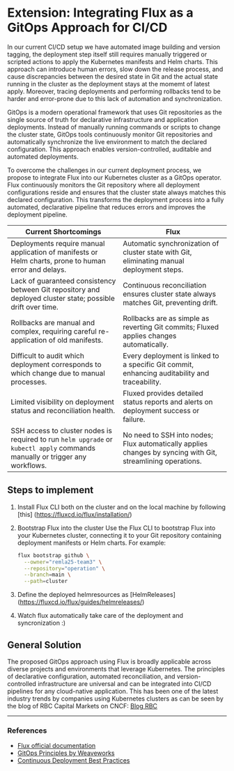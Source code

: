 # Extension: Integrating Flux as a GitOps Approach for CI/CD

In our current CI/CD setup we have automated image building and version tagging, the deployment step itself still requires manually triggered or scripted actions to apply the Kubernetes manifests and Helm charts. This approach can introduce human errors, slow down the release process, and cause discrepancies between the desired state in Git and the actual state running in the cluster as the deployment stays at the momemt of latest apply. Moreover, tracing deployments and performing rollbacks tend to be harder and error-prone due to this lack of automation and synchronization.

GitOps is a modern operational framework that uses Git repositories as the single source of truth for declarative infrastructure and application deployments. Instead of manually running commands or scripts to change the cluster state, GitOps tools continuously monitor Git repositories and automatically synchronize the live environment to match the declared configuration. This approach enables version-controlled, auditable and automated deployments.

To overcome the challenges in our current deployment process, we propose to integrate Flux into our Kubernetes cluster as a GitOps operator. Flux continuously monitors the Git repository where all deployment configurations reside and ensures that the cluster state always matches this declared configuration. This transforms the deployment process into a fully automated, declarative pipeline that reduces errors and improves the deployment pipeline.

| **Current Shortcomings**                                  | **Flux**                              |
|-----------------------------------------------------------|------------------------------------------------------------|
| Deployments require manual application of manifests or Helm charts, prone to human error and delays. | Automatic synchronization of cluster state with Git, eliminating manual deployment steps. |
| Lack of guaranteed consistency between Git repository and deployed cluster state; possible drift over time. | Continuous reconciliation ensures cluster state always matches Git, preventing drift. |
| Rollbacks are manual and complex, requiring careful re-application of old manifests. | Rollbacks are as simple as reverting Git commits; Fluxed applies changes automatically. |
| Difficult to audit which deployment corresponds to which change due to manual processes. | Every deployment is linked to a specific Git commit, enhancing auditability and traceability. |
| Limited visibility on deployment status and reconciliation health. | Fluxed provides detailed status reports and alerts on deployment success or failure. |
| SSH access to cluster nodes is required to run `helm upgrade` or `kubectl apply` commands manually or trigger any workflows. | No need to SSH into nodes; Flux automatically applies changes by syncing with Git, streamlining operations. |


## Steps to implement
1. Install Flux CLI both on the cluster and on the local machine by following [this] (https://fluxcd.io/flux/installation/)

2. Bootstrap Flux into the cluster
   Use the Flux CLI to bootstrap Flux into your Kubernetes cluster, connecting it to your Git repository containing deployment manifests or Helm charts. For example:  
   ```bash
   flux bootstrap github \
     --owner="remla25-team3" \
     --repository="operation" \
     --branch=main \
     --path=cluster
3. Define the deployed helmresources as [HelmReleases] (https://fluxcd.io/flux/guides/helmreleases/)
4. Watch flux automatically take care of the deployment and syncronization :) 
## General Solution
  The proposed GitOps approach using Flux is broadly applicable across diverse projects and environments that leverage Kubernetes. The principles of declarative configuration, automated reconciliation, and version-controlled infrastructure are universal and can be integrated into CI/CD pipelines for any cloud-native application. This has been one of the latest industry trends by companies using Kubernetes clusters as can be seen by the blog of RBC Capital Markets on CNCF: [Blog RBC](https://www.cncf.io/blog/2025/05/22/streamlining-application-deployment-on-kubernetes-at-rbc-capital-markets-a-journey-with-fluxcd/)

---

### References

- [Flux official documentation](https://fluxcd.io/docs/)
- [GitOps Principles by Weaveworks](https://www.weave.works/technologies/gitops/)
- [Continuous Deployment Best Practices](https://www.weave.works/blog/gitops-why-and-how)
